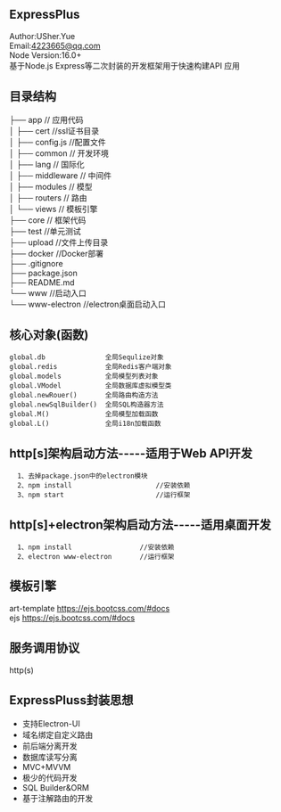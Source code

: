 ## ExpressPlus
Author:USher.Yue  
Email:4223665@qq.com  
Node Version:16.0+  
基于Node.js Express等二次封装的开发框架用于快速构建API 应用

## 目录结构  
├── app                         // 应用代码  
│   ├── cert                    //ssl证书目录  
│   ├── config.js                //配置文件   
│   ├── common                   // 开发环境    
│   ├── lang                      // 国际化  
│   ├── middleware                // 中间件  
│   ├── modules                // 模型  
│   ├── routers               //  路由   
│   └── views                 // 模板引擎    
├── core                      // 框架代码   
├── test                      //单元测试    
├── upload                    //文件上传目录    
├── docker                    //Docker部署    
├── .gitignore            
├── package.json  
├── README.md                    
└── www                     //启动入口  
└── www-electron            //electron桌面启动入口
## 核心对象(函数)  
```
global.db               全局Sequlize对象
global.redis            全局Redis客户端对象
global.models           全局模型列表对象
global.VModel           全局数据库虚拟模型类
global.newRouer()       全局路由构造方法
global.newSqlBuilder()  全局SQL构造器方法
global.M()              全局模型加载函数
global.L()              全局i18n加载函数
``` 

## http[s]架构启动方法-----适用于Web API开发
```  
  1、去掉package.json中的electron模块
  2、npm install                     //安装依赖
  3、npm start                       //运行框架
```
## http[s]+electron架构启动方法-----适用桌面开发
```  
  1、npm install                 //安装依赖
  2、electron www-electron       //运行框架
```

## 模板引擎   
art-template    https://ejs.bootcss.com/#docs  
ejs             https://ejs.bootcss.com/#docs    
  
 
## 服务调用协议     
http(s)  



## ExpressPluss封装思想 
*  支持Electron-UI  
*  域名绑定自定义路由  
*  前后端分离开发  
*  数据库读写分离  
*  MVC+MVVM   
*  极少的代码开发  
*  SQL Builder&ORM  
*  基于注解路由的开发



